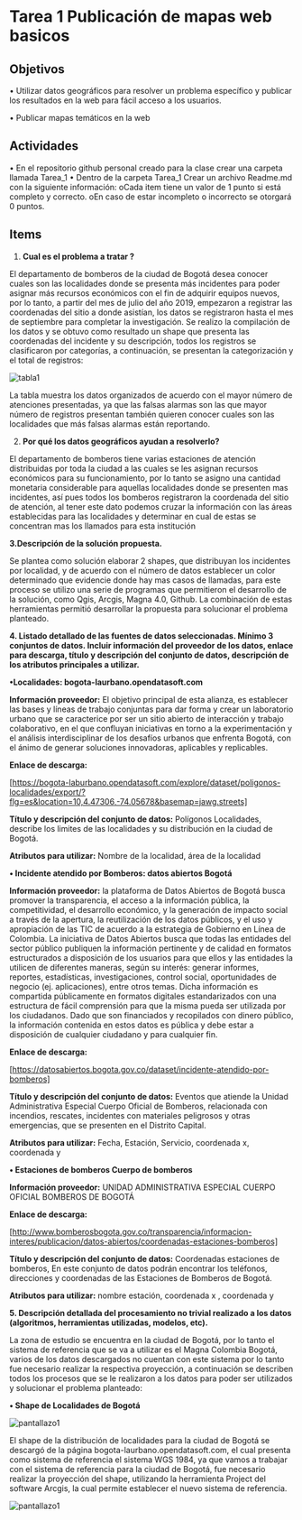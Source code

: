 # Tarea 1 Publicación de mapas web basicos

## Objetivos

•	Utilizar datos geográficos para resolver un problema específico y publicar los resultados en la web para fácil acceso a los usuarios.

•	Publicar mapas temáticos en la web

## Actividades

•	En el repositorio github personal creado para la clase crear una carpeta llamada Tarea_1
•	Dentro de la carpeta Tarea_1 Crear un archivo Readme.md con la siguiente información:
               oCada item tiene un valor de 1 punto si está completo y correcto.
                oEn caso de estar incompleto o incorrecto se otorgará 0 puntos.
 
## Items

 1. **Cual es el problema a tratar ?** 

El departamento de bomberos de la ciudad de Bogotá desea conocer cuales son las localidades donde se presenta más incidentes para poder asignar más recursos económicos con el fin de adquirir equipos nuevos, por lo tanto, a partir del mes de julio del año 2019, empezaron a registrar las coordenadas del sitio a donde asistían, los datos se registraron hasta el mes de septiembre para completar la investigación. Se realizo la compilación de los datos y se obtuvo como resultado un shape que presenta las coordenadas del incidente y su descripción, todos los registros se clasificaron por categorías, a continuación, se presentan la categorización y el total de registros: 

![tabla1](  https://u3101499.github.io/Ejercicio_1/Tarea_1/Imagenes/1.jpg "ejemplo tabla servicios")


La tabla muestra los datos organizados de acuerdo con el mayor número de atenciones presentadas, ya que las falsas alarmas son las que mayor número de registros presentan también quieren conocer cuales son las localidades que más falsas alarmas están reportando. 

2.	**Por qué los datos geográficos ayudan a resolverlo?**

El departamento de bomberos tiene varias estaciones de atención distribuidas por toda la ciudad a las cuales se les asignan recursos económicos para su funcionamiento, por lo tanto se asigno una cantidad monetaria considerable para aquellas localidades donde se presenten mas incidentes, así pues todos los bomberos registraron la coordenada del sitio de atención, al tener este dato podemos cruzar la información con las áreas establecidas para las localidades y determinar en cual de estas se concentran mas los llamados para esta institución

**3.Descripción de la solución propuesta.**

Se plantea como solución elaborar 2 shapes, que distribuyan los incidentes por localidad, y de acuerdo con el número de datos establecer un color determinado que evidencie donde hay mas casos de llamadas, para este proceso se utilizo una serie de programas que permitieron el desarrollo de la solución, como Qgis, Arcgis, Magna 4.0, Github. La combinación de estas herramientas permitió desarrollar la propuesta para solucionar el problema planteado.

**4.	Listado detallado de las fuentes de datos seleccionadas. Mínimo 3 conjuntos de datos. Incluir información del proveedor de los datos, enlace para descarga, título y descripción del conjunto de datos, descripción de los atributos principales a utilizar.** 

**•Localidades: bogota-laurbano.opendatasoft.com**

**Información proveedor:** El objetivo principal de esta alianza, es establecer las bases y líneas de trabajo conjuntas para dar forma y crear un laboratorio urbano que se caracterice por ser un sitio abierto de interacción y trabajo colaborativo, en el que confluyan iniciativas en torno a la experimentación y el análisis interdisciplinar de los desafíos urbanos que enfrenta Bogotá, con el ánimo de generar soluciones innovadoras, aplicables y replicables.

**Enlace de descarga:** 

[https://bogota-laburbano.opendatasoft.com/explore/dataset/poligonos-localidades/export/?flg=es&location=10,4.47306,-74.05678&basemap=jawg.streets]

**Título y descripción del conjunto de datos:**  Polígonos Localidades, describe los limites de las localidades y su distribución en la ciudad de Bogotá. 

**Atributos para utilizar:**  Nombre de la localidad, área de la localidad 

**•	Incidente atendido por Bomberos: datos abiertos Bogotá**

**Información proveedor:**  la plataforma de Datos Abiertos de Bogotá busca promover la transparencia, el acceso a la información pública, la competitividad, el desarrollo económico, y la generación de impacto social a través de la apertura, la reutilización de los datos públicos, y el uso y apropiación de las TIC de acuerdo a la estrategia de Gobierno en Línea de Colombia. La iniciativa de Datos Abiertos busca que todas las entidades del sector público publiquen la información pertinente y de calidad en formatos estructurados a disposición de los usuarios para que ellos y las entidades la utilicen de diferentes maneras, según su interés: generar informes, reportes, estadísticas, investigaciones, control social, oportunidades de negocio (ej. aplicaciones), entre otros temas. Dicha información es compartida públicamente en formatos digitales estandarizados con una estructura de fácil comprensión para que la misma pueda ser utilizada por los ciudadanos. Dado que son financiados y recopilados con dinero público, la información contenida en estos datos es pública y debe estar a disposición de cualquier ciudadano y para cualquier fin.


**Enlace de descarga:**

[https://datosabiertos.bogota.gov.co/dataset/incidente-atendido-por-bomberos]

**Título y descripción del conjunto de datos:**  Eventos que atiende la Unidad Administrativa Especial Cuerpo Oficial de Bomberos, relacionada con incendios, rescates, incidentes con materiales peligrosos y otras emergencias, que se presenten en el Distrito Capital.

**Atributos para utilizar:**  Fecha, Estación, Servicio, coordenada x, coordenada y

**•	Estaciones de bomberos Cuerpo de bomberos** 

**Información proveedor:** UNIDAD ADMINISTRATIVA ESPECIAL CUERPO OFICIAL BOMBEROS DE BOGOTÁ

**Enlace de descarga:** 

[http://www.bomberosbogota.gov.co/transparencia/informacion-interes/publicacion/datos-abiertos/coordenadas-estaciones-bomberos]

**Título y descripción del conjunto de datos:**   Coordenadas estaciones de bomberos, En este conjunto de datos podrán encontrar los teléfonos, direcciones y coordenadas de las Estaciones de Bomberos de Bogotá. 

**Atributos para utilizar:** nombre estación, coordenada x , coordenada y

**5.	Descripción detallada del procesamiento no trivial realizado a los datos (algoritmos, herramientas utilizadas, modelos, etc).**

La zona de estudio se encuentra en la ciudad de Bogotá, por lo tanto el sistema de referencia que se va a utilizar es el Magna Colombia Bogotá, varios de los datos descargados no cuentan con este sistema por lo tanto fue necesario realizar la respectiva proyección, a continuación se describen todos los procesos que se le realizaron a los datos para poder ser utilizados y solucionar el problema planteado:


**•	Shape de Localidades de Bogotá** 

![pantallazo1](https://u3101499.github.io/Ejercicio_1/Tarea_1/Imagenes/2.jpg "ejemplo pantallazo 1")

El shape de la distribución de localidades para la ciudad de Bogotá se descargó de la página bogota-laurbano.opendatasoft.com, el cual presenta como sistema de referencia el sistema WGS 1984, ya que vamos a trabajar con el sistema de referencia para la ciudad de Bogotá, fue necesario realizar la proyección del shape, utilizando la herramienta Project del software Arcgis, la cual permite establecer el nuevo sistema de referencia. 

![pantallazo1](https://u3101499.github.io/Ejercicio_1/Tarea_1/Imagenes/3.jpg "ejemplo pantallazo 1")

